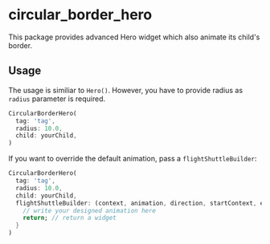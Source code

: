 # circular_border_hero

This package provides advanced Hero widget which also animate its child's border.

## Usage

The usage is similiar to ```Hero()```. However, you have to provide radius as ```radius``` parameter is required.

```dart
CircularBorderHero(
  tag: 'tag',
  radius: 10.0,
  child: yourChild,
)
```

If you want to override the default animation, pass a ```flightShuttleBuilder```:

```dart
CircularBorderHero(
  tag: 'tag',
  radius: 10.0,
  child: yourChild,
  flightShuttleBuilder: (context, animation, direction, startContext, endContext) {
    // write your designed animation here
    return; // return a widget
  }
)
```